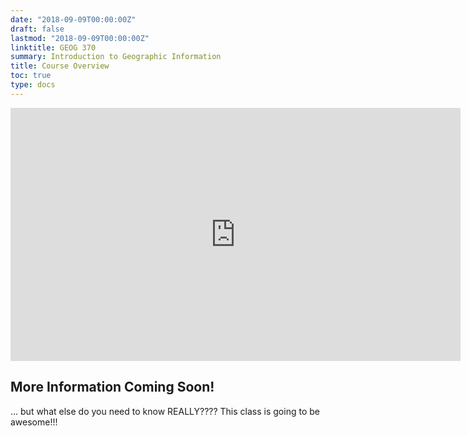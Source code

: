 ```yaml
---
date: "2018-09-09T00:00:00Z"
draft: false
lastmod: "2018-09-09T00:00:00Z"
linktitle: GEOG 370
summary: Introduction to Geographic Information
title: Course Overview
toc: true
type: docs
---
```


<iframe src="https://giphy.com/embed/SsBKt9ouN5Xsyq3R4Z" width="720" height="405" frameBorder="0" class="giphy-embed" allowFullScreen></iframe><p><a></p>


## More Information Coming Soon!

... but what else do you need to know REALLY???? This class is going to be awesome!!!